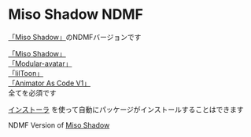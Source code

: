 # Miso Shadow NDMF

[「Miso Shadow」](https://booth.pm/ja/items/5135844)のNDMFバージョンです

[「Miso Shadow」](https://booth.pm/ja/items/5135844)  
[「Modular-avatar」](https://modular-avatar.nadena.dev/)  
[「lilToon」](https://booth.pm/ja/items/3087170)  
[「Animator As Code V1」](https://github.com/hai-vr/av3-animator-as-code)  
全てを必須です

[インストーラ](https://github.com/T2PeNBiX99wcoxKv3A4g/Miso-Shadow-NDMF/releases/latest/download/Miso-Shadow-NDMF-installer.unitypackage)
を使って自動にパッケージがインストールすることはできます

NDMF Version of [Miso Shadow](https://booth.pm/ja/items/5135844)